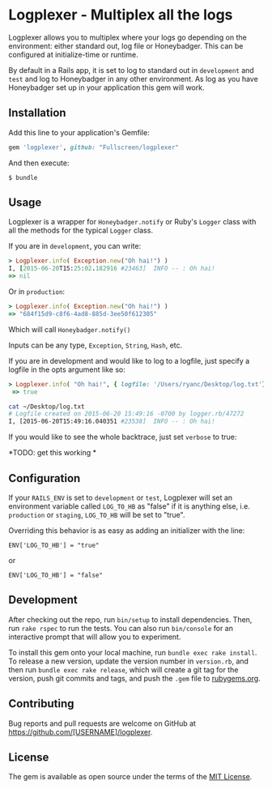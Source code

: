 # Logplexer - Multiplex all the logs

Logplexer allows you to multiplex where your logs go depending on the environment: either standard out, log file or Honeybadger. This can be configured at initialize-time or runtime.

By default in a Rails app, it is set to log to standard out in `development` and `test` and log to Honeybadger in any other environment. As log as you have Honeybadger set up in your application this gem will work.

## Installation

Add this line to your application's Gemfile:

```ruby
gem 'logplexer', github: "Fullscreen/logplexer"
```

And then execute:

    $ bundle

## Usage

Logplexer is a wrapper for `Honeybadger.notify` or Ruby's `Logger` class with all the methods for the typical `Logger` class.

If you are in `development`, you can write:

```ruby
> Logplexer.info( Exception.new("Oh hai!") )
I, [2015-06-20T15:25:02.182916 #23463]  INFO -- : Oh hai!
=> nil
```

Or in `production`:

```ruby
> Logplexer.info( Exception.new("Oh hai!") )
=> "684f15d9-c8f6-4ad8-885d-3ee50f612305"
```

Which will call `Honeybadger.notify()`

Inputs can be any type, `Exception`, `String`, `Hash`, etc.

If you are in development and would like to log to a logfile, just specify a logfile in the opts argument like so:

```ruby
> Logplexer.info( "Oh hai!", { logfile: '/Users/ryanc/Desktop/log.txt'} )
 => true
```

```bash
cat ~/Desktop/log.txt
# Logfile created on 2015-06-20 15:49:16 -0700 by logger.rb/47272
I, [2015-06-20T15:49:16.040351 #23538]  INFO -- : Oh hai!
```

If you would like to see the whole backtrace, just set `verbose` to true:

*TODO: get this working *

## Configuration

If your `RAILS_ENV` is set to `development` or `test`, Logplexer will set an environment variable called `LOG_TO_HB` as "false" if it is anything else, i.e. `production` or `staging`, `LOG_TO_HB` will be set to "true".

Overriding this behavior is as easy as adding an initializer with the line:

    ENV['LOG_TO_HB'] = "true"

or

    ENV['LOG_TO_HB'] = "false"

## Development

After checking out the repo, run `bin/setup` to install dependencies. Then, run `rake rspec` to run the tests. You can also run `bin/console` for an interactive prompt that will allow you to experiment.

To install this gem onto your local machine, run `bundle exec rake install`. To release a new version, update the version number in `version.rb`, and then run `bundle exec rake release`, which will create a git tag for the version, push git commits and tags, and push the `.gem` file to [rubygems.org](https://rubygems.org).

## Contributing

Bug reports and pull requests are welcome on GitHub at https://github.com/[USERNAME]/logplexer.


## License

The gem is available as open source under the terms of the [MIT License](http://opensource.org/licenses/MIT).

